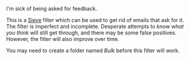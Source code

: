 I'm sick of being asked for feedback.

This is a [Sieve](https://proton.me/support/sieve-advanced-custom-filters)
filter which can be used to get rid of emails that ask for it. The filter is
imperfect and incomplete. Desperate attempts to _know what you think_ will still
get through, and there may be some false positives. However, the filter will
also improve over time.

You may need to create a folder named _Bulk_ before this filter will work.
